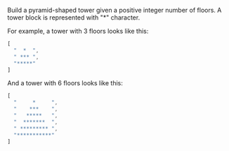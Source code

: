 Build a pyramid-shaped tower given a positive integer number of floors. A tower block is represented with "*" character.

For example, a tower with 3 floors looks like this:
``` js
[
  "  *  ",
  " *** ", 
  "*****"
]
```
And a tower with 6 floors looks like this:
``` js
[
  "     *     ", 
  "    ***    ", 
  "   *****   ", 
  "  *******  ", 
  " ********* ", 
  "***********"
]
```